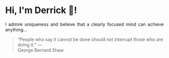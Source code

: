 # Hi, I'm Derrick 👋!
<p align="justify">I admire uniqueness and believe that a clearly focused mind can achieve anything...</p> 
<!-- #quote-start -->
<blockquote>&ldquo;People who say it cannot be done should not interrupt those who are doing it.&rdquo; &mdash; <footer>George Bernard Shaw</footer></blockquote>
<!-- #quote-end -->
